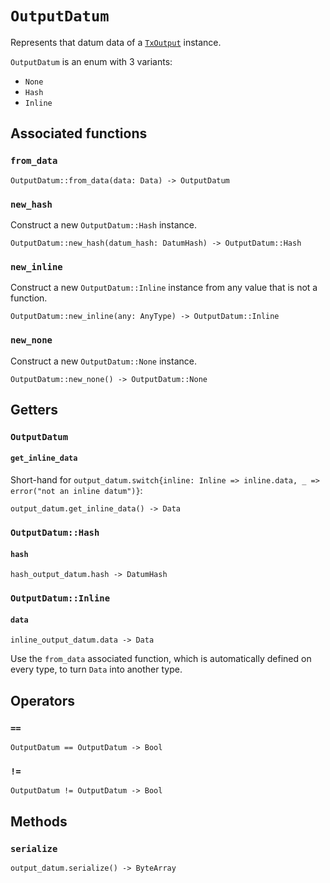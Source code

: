 # `OutputDatum`

Represents that datum data of a [`TxOutput`](./txoutput.md) instance.

`OutputDatum` is an enum with 3 variants:
  * `None`
  * `Hash`
  * `Inline`

## Associated functions

### `from_data`

```helios
OutputDatum::from_data(data: Data) -> OutputDatum
```

### `new_hash`

Construct a new `OutputDatum::Hash` instance.

```helios
OutputDatum::new_hash(datum_hash: DatumHash) -> OutputDatum::Hash
```

### `new_inline`

Construct a new `OutputDatum::Inline` instance from any value that is not a function.

```helios
OutputDatum::new_inline(any: AnyType) -> OutputDatum::Inline
```

### `new_none`

Construct a new `OutputDatum::None` instance.

```helios
OutputDatum::new_none() -> OutputDatum::None
```

## Getters

### `OutputDatum`

#### `get_inline_data`

Short-hand for `output_datum.switch{inline: Inline => inline.data, _ => error("not an inline datum")}`:

```helios
output_datum.get_inline_data() -> Data
```

### `OutputDatum::Hash`

#### `hash`

```helios
hash_output_datum.hash -> DatumHash
```

### `OutputDatum::Inline`

#### `data`

```helios
inline_output_datum.data -> Data
```

Use the `from_data` associated function, which is automatically defined on every type, to turn `Data` into another type.

## Operators

### `==`

```helios
OutputDatum == OutputDatum -> Bool
```

### `!=`

```helios
OutputDatum != OutputDatum -> Bool
```

## Methods

### `serialize`

```helios
output_datum.serialize() -> ByteArray
```
